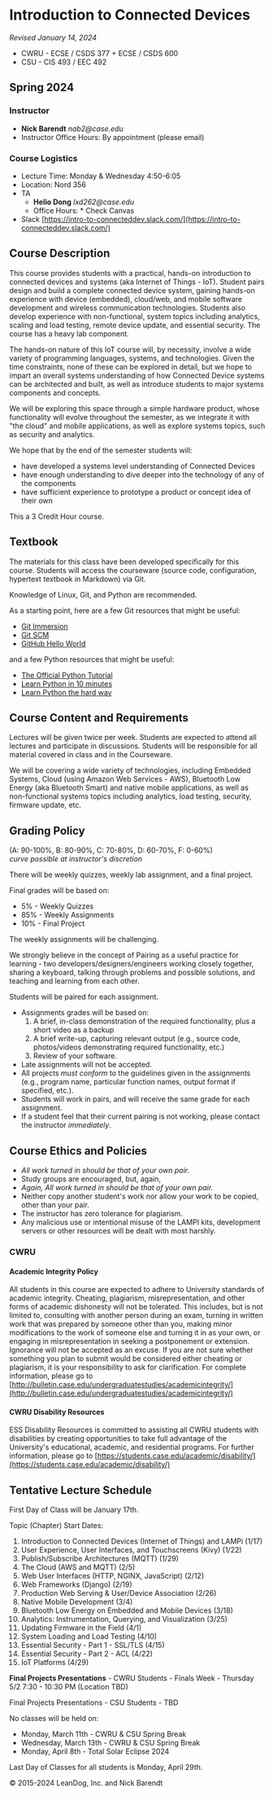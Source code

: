 # Introduction to Connected Devices

_Revised January 14, 2024_

* CWRU - ECSE / CSDS 377 + ECSE / CSDS 600
* CSU - CIS 493 / EEC 492

## Spring 2024

### Instructor

* **Nick Barendt** _nab2@case.edu_
* Instructor Office Hours:  By appointment (please email)

### Course Logistics

* Lecture Time:  Monday & Wednesday 4:50-6:05
* Location: Nord 356 
* TA
	* **Helio Dong** _lxd262@case.edu_
  	* Office Hours:
            * Check Canvas
* Slack [https://intro-to-connecteddev.slack.com/](https://intro-to-connecteddev.slack.com/)  

## Course Description

This course provides students with a practical, hands-on introduction to connected devices and systems (aka Internet of Things - IoT).  Student pairs design and build a complete connected device system, gaining hands-on experience with device (embedded), cloud/web, and mobile software development and wireless communication technologies.  Students also develop experience with non-functional, system topics including analytics, scaling and load testing, remote device update, and essential security.  The course has a heavy lab component.

The hands-on nature of this IoT course will, by necessity, involve a wide variety of programming languages, systems, and technologies.  Given the time constraints, none of these can be explored in detail, but we hope to impart an overall systems understanding of how Connected Device systems can be architected and built, as well as introduce students to major systems components and concepts.

We will be exploring this space through a simple hardware product, whose functionality will evolve throughout the semester, as we integrate it with "the cloud" and mobile applications, as well as explore systems topics, such as security and analytics.

We hope that by the end of the semester students will:

* have developed a systems level understanding of Connected Devices
* have enough understanding to dive deeper into the technology of any of the components
* have sufficient experience to prototype a product or concept idea of their own

This a 3 Credit Hour course.

## Textbook

The materials for this class have been developed specifically for this course.  Students will access the courseware (source code, configuration, hypertext textbook in Markdown) via Git.

Knowledge of Linux, Git, and Python are recommended.

As a starting point, here are a few Git resources that might be useful:

* [Git Immersion](http://gitimmersion.com)
* [Git SCM](https://git-scm.com/)
* [GitHub Hello World](https://guides.github.com/activities/hello-world/)

and a few Python resources that might be useful:

* [The Official Python Tutorial](http://docs.python.org/tutorial/)
* [Learn Python in 10 minutes](http://www.korokithakis.net/tutorials/python/)
* [Learn Python the hard way](http://learnpythonthehardway.org/)

## Course Content and Requirements

Lectures will be given twice per week.  Students are expected to attend all lectures and participate in discussions.  Students will be responsible for all material covered in class and in the Courseware.  

We will be covering a wide variety of technologies, including Embedded Systems, Cloud (using Amazon Web Services - AWS), Bluetooth Low Energy (aka Bluetooth Smart) and native mobile applications, as well as non-functional systems topics including analytics, load testing, security, firmware update, etc.

## Grading Policy

(A: 90-100%, B: 80-90%, C: 70-80%, D: 60-70%, F: 0-60%)  
_curve possible at instructor's discretion_

There will be weekly quizzes, weekly lab assignment, and a final project.  

Final grades will be based on:

* 5% - Weekly Quizzes
* 85% - Weekly Assignments
* 10% - Final Project

The weekly assignments will be challenging.

We strongly believe in the concept of Pairing as a useful practice for learning - two developers/designers/engineers working closely together, sharing a keyboard, talking through problems and possible solutions, and teaching and learning from each other.

Students will be paired for each assignment.

* Assignments grades will be based on:
    1. A brief, in-class demonstration of the required functionality, plus a short video as a backup
    2. A brief write-up, capturing relevant output (e.g., source code, photos/videos demonstrating required functionality, etc.)
    3. Review of your software.
* Late assignments will not be accepted.
* All projects *must conform* to the guidelines given in the assignments (e.g., program name, particular function names, output format if specified, etc.).
* Students will work in pairs, and will receive the same grade for each assignment.
* If a student feel that their current pairing is not working, please contact the instructor _immediately_.

## Course Ethics and Policies

* _All work turned in should be that of your own pair._
* Study groups are encouraged, but, again,
* _Again, All work turned in should be that of your own pair._
* Neither copy another student's work nor allow your work to be copied, other than your pair.
* The instructor has zero tolerance for plagiarism.
* Any malicious use or intentional misuse of the LAMPI kits, development servers or other resources will be dealt with most harshly.

### CWRU

#### Academic Integrity Policy

All students in this course are expected to adhere to University standards of academic integrity. Cheating, plagiarism, misrepresentation, and other forms of academic dishonesty will not be tolerated. This includes, but is not limited to, consulting with another person during an exam, turning in written work that was prepared by someone other than you, making minor modifications to the work of someone else and turning it in as your own, or engaging in misrepresentation in seeking a postponement or extension. Ignorance will not be accepted as an excuse. If you are not sure whether something you plan to submit would be considered either cheating or plagiarism, it is your responsibility to ask for clarification.  For complete information, please go to [http://bulletin.case.edu/undergraduatestudies/academicintegrity/](http://bulletin.case.edu/undergraduatestudies/academicintegrity/)

#### CWRU Disability Resources

ESS Disability Resources is committed to assisting all CWRU students with disabilities by creating opportunities to take full advantage of the University's educational, academic, and residential programs.  For further information, please go to [https://students.case.edu/academic/disability/](https://students.case.edu/academic/disability/)

## Tentative Lecture Schedule

First Day of Class will be January 17th.

Topic (Chapter) Start Dates:

1. Introduction to Connected Devices (Internet of Things) and LAMPi (1/17)
1. User Experience, User Interfaces, and Touchscreens (Kivy) (1/22)
1. Publish/Subscribe Architectures (MQTT) (1/29)
1. The Cloud (AWS and MQTT) (2/5)
1. Web User Interfaces (HTTP, NGINX, JavaScript) (2/12)
1. Web Frameworks (Django) (2/19)
1. Production Web Serving & User/Device Association (2/26)
1. Native Mobile Development (3/4)
1. Bluetooth Low Energy on Embedded and Mobile Devices (3/18)
1. Analytics: Instrumentation, Querying, and Visualization (3/25)
1. Updating Firmware in the Field (4/1)
1. System Loading and Load Testing (4/10)
1. Essential Security - Part 1 - SSL/TLS (4/15)
1. Essential Security - Part 2 - ACL (4/22)
1. IoT Platforms (4/29)

**Final Projects Presentations** - CWRU Students - Finals Week - 
Thursday 5/2 7:30 - 10:30 PM (Location TBD)

Final Projects Presentations - CSU Students - TBD

No classes will be held on:

* Monday, March 11th - CWRU & CSU Spring Break
* Wednesday, March 13th - CWRU & CSU Spring Break 
* Monday, April 8th - Total Solar Eclipse 2024

Last Day of Classes for all students is Monday, April 29th.

&copy; 2015-2024 LeanDog, Inc. and Nick Barendt
